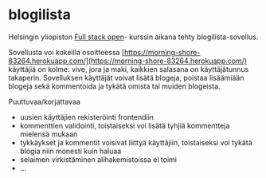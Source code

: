# blogilista
Helsingin yliopiston [Full stack open](https://fullstackopen.com/)- kurssin aikana tehty blogilista-sovellus.

Sovellusta voi kokeilla osoitteessa [https://morning-shore-83264.herokuapp.com/](https://morning-shore-83264.herokuapp.com/)
käyttäjiä on kolme: vive, jora ja maki, kaikkien salasana on käyttäjätunnus takaperin.
Sovelluksen käyttäjät voivat lisätä blogeja, poistaa lisäämiään blogeja sekä kommentoida ja tykätä omista tai muiden blogeista.

Puuttuvaa/korjattavaa
- uusien käyttäjien rekisteröinti frontendiin
- kommenttien validointi, toistaiseksi voi lisätä tyhjiä kommentteja mielensä mukaan
- tykkäykset ja kommentit voisivat liittyä käyttäjiin, toistaiseksi voi tykätä blogia niin monesti kuin haluaa
- selaimen virkistäminen alihakemistoissa ei toimi
- ...
